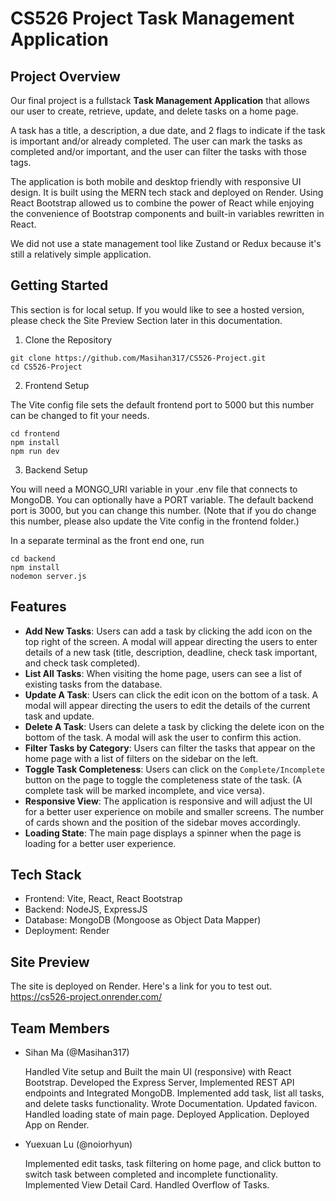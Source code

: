 # CS526 Project Task Management Application

## Project Overview
Our final project is a fullstack **Task Management Application** that allows our user to create, retrieve, update, and delete tasks on a home page.

A task has a title, a description, a due date, and 2 flags to indicate if the task is important and/or already completed. The user can mark the tasks as completed and/or important, and the user can filter the tasks with those tags.

The application is both mobile and desktop friendly with responsive UI design. It is built using the MERN tech stack and deployed on Render. Using React Bootstrap allowed us to combine the power of React while enjoying the convenience of Bootstrap components and built-in variables rewritten in React.

We did not use a state management tool like Zustand or Redux because it's still a relatively simple application.

## Getting Started
This section is for local setup. If you would like to see a hosted version, please check the Site Preview Section later in this documentation.

1. Clone the Repository

```
git clone https://github.com/Masihan317/CS526-Project.git
cd CS526-Project
```

2. Frontend Setup

The Vite config file sets the default frontend port to 5000 but this number can be changed to fit your needs.
```
cd frontend
npm install
npm run dev
```

3. Backend Setup

You will need a MONGO_URI variable in your .env file that connects to MongoDB. You can optionally have a PORT variable. The default backend port is 3000, but you can change this number. (Note that if you do change this number, please also update the Vite config in the frontend folder.)

In a separate terminal as the front end one, run
```
cd backend
npm install
nodemon server.js
```

## Features
- **Add New Tasks**: Users can add a task by clicking the add icon on the top right of the screen. A modal will appear directing the users to enter details of a new task (title, description, deadline, check task important, and check task completed).
- **List All Tasks**: When visiting the home page, users can see a list of existing tasks from the database.
- **Update A Task**: Users can click the edit icon on the bottom of a task. A modal will appear directing the users to edit the details of the current task and update.
- **Delete A Task**: Users can delete a task by clicking the delete icon on the bottom of the task. A modal will ask the user to confirm this action.
- **Filter Tasks by Category**: Users can filter the tasks that appear on the home page with a list of filters on the sidebar on the left.
- **Toggle Task Completeness**: Users can click on the `Complete/Incomplete` button on the page to toggle the completeness state of the task. (A complete task will be marked incomplete, and vice versa).
- **Responsive View**: The application is responsive and will adjust the UI for a better user experience on mobile and smaller screens. The number of cards shown and the position of the sidebar moves accordingly.
- **Loading State**: The main page displays a spinner when the page is loading for a better user experience.

## Tech Stack
- Frontend: Vite, React, React Bootstrap
- Backend: NodeJS, ExpressJS
- Database: MongoDB (Mongoose as Object Data Mapper)
- Deployment: Render

## Site Preview
The site is deployed on Render. Here's a link for you to test out.
https://cs526-project.onrender.com/

## Team Members
- Sihan Ma (@Masihan317)

  Handled Vite setup and Built the main UI (responsive) with React Bootstrap. Developed the Express Server, Implemented REST API endpoints and Integrated MongoDB. Implemented add task, list all tasks, and delete tasks functionality. Wrote Documentation. Updated favicon. Handled loading state of main page. Deployed Application. Deployed App on Render.

- Yuexuan Lu (@noiorhyun)

  Implemented edit tasks, task filtering on home page, and click button to switch task between completed and incomplete functionality. Implemented View Detail Card. Handled Overflow of Tasks.